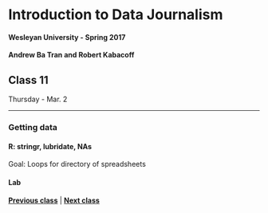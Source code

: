 # Introduction to Data Journalism
  
#### Wesleyan University - Spring 2017
  
**Andrew Ba Tran and Robert Kabacoff**
  
## Class 11
Thursday - Mar. 2
                             
----
                             
### Getting data
                             
#### R: stringr, lubridate, NAs
                             
Goal: Loops for directory of spreadsheets
                             
#### Lab

                   
**[Previous class](class10.md)** | **[Next class](12.md)**
